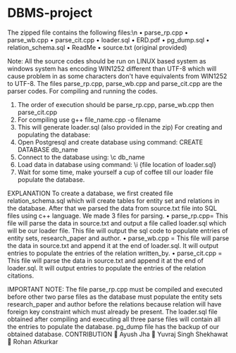 # DBMS-project
The zipped file contains the following files:\n
• parse_rp.cpp
• parse_wb.cpp
• parse_cit.cpp
• loader.sql
• ERD.pdf
• pg_dump.sql
• relation_schema.sql
• ReadMe
• source.txt (original provided)

Note: All the source codes should be run on LINUX based system as windows system has
encoding WIN1252 different than UTF-8 which will cause problem in as some characters
don't have equivalents from WIN1252 to UTF-8.
The files parse_rp.cpp, parse_wb.cpp and parse_cit.cpp are the parser codes.
For compiling and running the codes.
1. The order of execution should be parse_rp.cpp, parse_wb.cpp then parse_cit.cpp
2. For compiling use g++ file_name.cpp -o filename
3. This will generate loader.sql (also provided in the zip)
For creating and populating the database:
1.  Open Postgresql and create database using command: CREATE DATABASE db_name
2.  Connect to the database using: \c db_name
3.  Load data in database using command: \i {file location of loader.sql}
4.  Wait for some time, make yourself a cup of coffee till our loader file populate the
database.

EXPLANATION
To create a database, we first created file relation_schema.sql which will create tables for
entity set and relations in the database.
After that we parsed the data from source.txt file into SQL files using c++ language.
We made 3 files for parsing.
• parse_rp.cpp= This file will parse the data in source.txt and output a file called
loader.sql which will be our loader file. This file will output the sql code to populate
entries of entity sets, research_paper and author.
• parse_wb.cpp = This file will parse the data in source.txt and append it at the end of
loader.sql. It will output entries to populate the entries of the relation written_by.
• parse_cit.cpp = This file will parse the data in source.txt and append it at the end of
loader.sql. It will output entries to populate the entries of the relation citations.

IMPORTANT NOTE: The file parse_rp.cpp must be compiled and executed before other two
parse files as the database must populate the entity sets research_paper and author before
the relations because relation will have foreign key constraint which must already be
present.
The loader.sql file obtained after compiling and executing all three parse files will contain all
the entries to populate the database.
pg_dump file has the backup of our obtained database.
CONTRIBUTION
 Ayush Jha
 Yuvraj Singh Shekhawat
 Rohan Atkurkar
